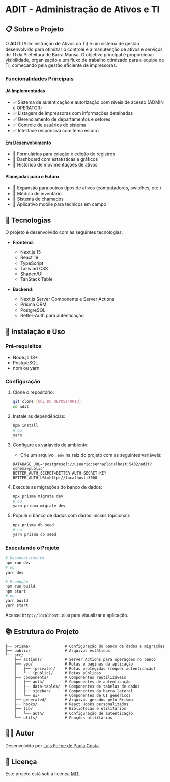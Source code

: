 # ADIT - Administração de Ativos e TI

## 📋 Sobre o Projeto

O **ADIT** (Administração de Ativos da TI) é um sistema de gestão desenvolvido para otimizar o controle e a manutenção de ativos e serviços de TI da Prefeitura de Barra Mansa. O objetivo principal é proporcionar visibilidade, organização e um fluxo de trabalho otimizado para a equipe de TI, começando pela gestão eficiente de impressoras.

### Funcionalidades Principais

#### Já Implementadas

- ✅ Sistema de autenticação e autorização com níveis de acesso (ADMIN e OPERATOR)
- ✅ Listagem de impressoras com informações detalhadas
- ✅ Gerenciamento de departamentos e setores
- ✅ Controle de usuários do sistema
- ✅ Interface responsiva com tema escuro

#### Em Desenvolvimento

- 🔄 Formulários para criação e edição de registros
- 🔄 Dashboard com estatísticas e gráficos
- 🔄 Histórico de movimentações de ativos

#### Planejadas para o Futuro

- 📅 Expansão para outros tipos de ativos (computadores, switches, etc.)
- 📅 Módulo de inventário
- 📅 Sistema de chamados
- 📅 Aplicativo mobile para técnicos em campo

## 🚀 Tecnologias

O projeto é desenvolvido com as seguintes tecnologias:

- **Frontend**:
  - Next.js 15
  - React 19
  - TypeScript
  - Tailwind CSS
  - Shadcn/UI
  - TanStack Table

- **Backend**:
  - Next.js Server Components e Server Actions
  - Prisma ORM
  - PostgreSQL
  - Better-Auth para autenticação

## 🔧 Instalação e Uso

### Pré-requisitos

- Node.js 18+
- PostgreSQL
- npm ou yarn

### Configuração

1. Clone o repositório:
   ```bash
   git clone [URL_DO_REPOSITÓRIO]
   cd adit
   ```

2. Instale as dependências:
   ```bash
   npm install
   # ou
   yarn
   ```

3. Configure as variáveis de ambiente:
   - Crie um arquivo `.env` na raiz do projeto com as seguintes variáveis:
   ```
   DATABASE_URL="postgresql://usuario:senha@localhost:5432/adit?schema=public"
   BETTER_AUTH_SECRET=BETTER-AUTH-SECRET-KEY
   BETTER_AUTH_URL=http://localhost:3000 
   ```

4. Execute as migrações do banco de dados:
   ```bash
   npx prisma migrate dev
   # ou
   yarn prisma migrate dev
   ```

5. Popule o banco de dados com dados iniciais (opcional):
   ```bash
   npx prisma db seed
   # ou
   yarn prisma db seed
   ```

### Executando o Projeto

```bash
# Desenvolvimento
npm run dev
# ou
yarn dev

# Produção
npm run build
npm start
# ou
yarn build
yarn start
```

Acesse `http://localhost:3000` para visualizar a aplicação.

## 📚 Estrutura do Projeto

```
├── prisma/               # Configuração do banco de dados e migrações
├── public/               # Arquivos estáticos
└── src/
    ├── actions/          # Server Actions para operações no banco
    ├── app/              # Rotas e páginas da aplicação
    │   ├── (private)/    # Rotas protegidas (requer autenticação)
    │   └── (public)/     # Rotas públicas
    ├── components/       # Componentes reutilizáveis
    │   ├── auth/         # Componentes de autenticação
    │   ├── data-tables/  # Componentes de tabelas de dados
    │   ├── sidebar/      # Componentes da barra lateral
    │   └── ui/           # Componentes de UI genéricos
    ├── generated/        # Arquivos gerados pelo Prisma
    ├── hooks/            # React Hooks personalizados
    ├── lib/              # Bibliotecas e utilitários
    │   └── auth/         # Configuração de autenticação
    └── utils/            # Funções utilitárias
```

## 👨‍💻 Autor

Desenvolvido por [Luis Felipe de Paula Costa](https://github.com/lupebreak)

## 📄 Licença

Este projeto está sob a licença [MIT](LICENSE).